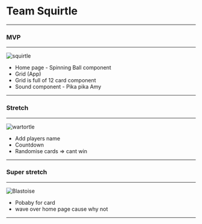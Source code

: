 # Team Squirtle
-------------
### MVP
-------------
![squirtle](https://user-images.githubusercontent.com/45351523/55956369-ec048300-5cb7-11e9-98a0-d6a1369ae592.png)


- Home page - Spinning Ball component <Link to>
- Grid (App) 
- Grid is full of 12 card component
- Sound component - Pika pika Amy

---------------------------------------------
### Stretch
--------
![wartortle](https://user-images.githubusercontent.com/45351523/55956400-ff175300-5cb7-11e9-9897-8cb46d28fd8f.png)

- Add players name
- Countdown
- Randomise cards => cant win
------------------------------
### Super stretch
--------------
![Blastoise](https://user-images.githubusercontent.com/45351523/55955855-9f6c7800-5cb6-11e9-8f37-047c50d75218.png)

                        
- Pobaby for card
- wave over home page cause why not
------------------------------------------------------------------------------------------------------------------------------------------

